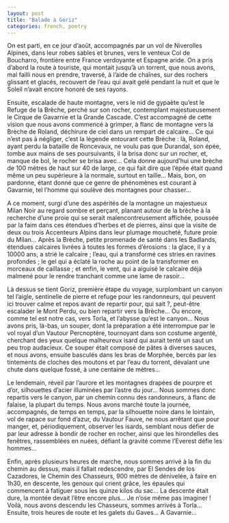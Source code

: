 ```yaml
---
layout: post
title: "Balade à Goriz"
categories: french, poetry
---
```


On est parti, en ce jour d’août, accompagnés par un vol de Niverolles Alpines, dans leur robes sables et brunes,  vers le venteux Col de Boucharro, frontière entre France verdoyante et Espagne aride. On a pris d’abord la route à touriste, qui montait jusqu’à un torrent, que nous avons, mal failli nous en prendre, traversé, à l’aide de chaînes, sur des rochers glissant et glacés, recouvert de l’eau qui avait gelé pendant la nuit et que le Soleil n’avait encore honoré de ses rayons. 

Ensuite, escalade de haute montagne, vers le nid de gypaète qu’est le Refuge de la Brèche, perché sur son rocher, contemplant majestueusement le Cirque de Gavarnie et la Grande Cascade. C’est accompagné de cette vision que nous avons commencé à grimper, à flanc de montagne vers la Brèche de Roland, déchirure de ciel dans un rempart de calcaire… Ce qui n’est pas à négliger, c’est la légende entourant cette Brèche : là, Roland, ayant perdu la bataille de Roncevaux, ne voulu pas que Durandal, son épée, tombe aux mains de ses poursuivants, il la brisa donc sur un rocher, et, manque de bol, le rocher se brisa avec… Cela donne aujourd’hui une brèche de 100 mètres de haut sur 40 de large, ce qui fait dire que l’épée était quand même un peu supérieure à la normale, surtout en taille… Mais, bon, on pardonne, étant donné que ce genre de phénomènes est courant à Gavarnie, tel l’homme qui soulève des montagnes pour chasser… 

A ce moment, surgi d’une des aspérités de la montagne un majestueux Milan Noir au regard sombre et perçant, planant autour de la brèche à la recherche d’une proie qui se serait malencontreusement affichée, poussée par la faim dans ces étendues d’herbes et de pierres, ainsi que la visite de deux ou trois Accenteurs Alpins dans leur plumage moucheté, future proie du Milan… Après la Brèche, petite promenade de santé dans les Badlands, étendues calcaires livrées à toutes les formes d’érosions : la glace, il y a 10000 ans, a strié le calcaire ; l’eau, qui a transformé ces stries en ravines profondes ; le gel qui a éclaté la roche au point de la transformer en morceaux de caillasse ; et enfin, le vent, qui a aiguisé le calcaire déjà malmené pour le rendre tranchant comme une lame de rasoir… 

Là dessus se tient Goriz, première étape du voyage, surplombant un canyon tel l’aigle, sentinelle de pierre et refuge pour les randonneurs, qui peuvent ici trouver calme et repos avant de repartir pour, qui sait ?, peut-être escalader le Mont Perdu, ou bien repartir vers la Brèche… Ou encore, comme tel est notre cas, vers Torla, et l’abysse qu’est le canyon… Nous avons pris, là-bas, un souper, dont la préparation a été interrompue par le vol royal d’un Vautour Percnoptère, tournoyant dans son costume argenté, cherchant des yeux quelque malheureux isard qui aurait tenté un saut un peu trop audacieux. Ce souper était composé de pâtes à diverses sauces, et nous avons, ensuite basculés dans les bras de Morphée, bercés par les tintements de cloches des moutons et par l’eau du torrent, dévalant une chute dans quelque fossé, à une centaine de mètres… 

Le lendemain, réveil par l’aurore et les montagnes drapées de pourpre et d’or, silhouettes d’acier illuminées par l’astre du jour… Nous sommes donc repartis vers le canyon, par un chemin connu des randonneurs, à flanc de falaise, la plupart du temps.  Nous avons marché toute la journée, accompagnés, de temps en temps, par la silhouette noire dans le lointain, vol de rapace sur fond d’azur, du Vautour Fauve, ne nous arrêtant que pour manger, et, périodiquement, observer les isards, semblant nous défier de par leur adresse à bondir de rocher en rocher, ainsi que les hirondelles des fenêtres, rassemblées en nuées, défiant la gravité comme l’Everest défie les hommes… 

Enfin, après plusieurs heures de marche, nous sommes arrivé à la fin du chemin au dessus, mais il fallait redescendre, par El Sendes de los Cazadores, le Chemin des Chasseurs, 900 mètres de dénivelée, à faire en 1h30, en descente, les genoux qui crient grâce, les épaules qui commencent à fatiguer sous les quinze kilos du sac… La descente était dure, la montée devait l’être encore plus… Je n’ose même pas imaginer ! Voilà, nous avons descendu les Chasseurs, sommes arrivés à Torla… Ensuite, trois heures de route et les galets du Gaves… A Gavarnie…